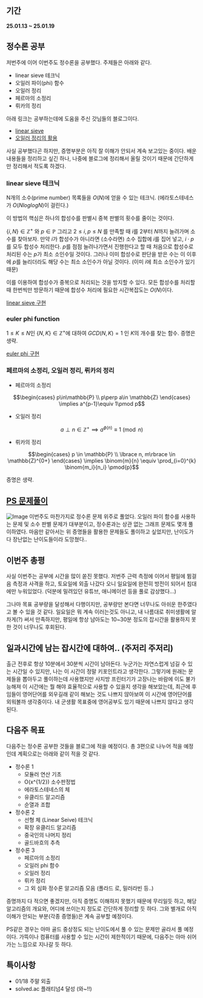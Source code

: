 ## 기간
**25.01.13 ~ 25.01.19**

## 정수론 공부
저번주에 이어 이번주도 정수론을 공부했다. 주제들은 아래와 같다.
- linear sieve 테크닉
- 오일러 파이(phi) 함수
- 오일러 정리
- 페르마의 소정리
- 뤼카의 정리

아래 링크는 공부하는데에 도움을 주신 갓님들의 블로그이다.
- [linear sieve](https://ahgus89.github.io/algorithm/Linear-sieve/)
- [오일러 정리의 활용](https://rkm0959.tistory.com/181)

사실 공부했다곤 하지만, 증명부분은 아직 잘 이해가 안되서 계속 보고있는 중이다.
배운 내용들을 정리하고 싶긴 하나, 나중에 블로그에 정리해서 올릴 것이기 때문에 간단하게만 정리해서 적도록 하겠다.

### linear sieve 테크닉
N개의 소수(prime number) 목록들을 $O(N)$에 얻을 수 있는 테크닉. (에라토스테네스가 $O(NloglogN)$이 걸린다.)

이 방법의 핵심은 하나의 합성수를 판별시 중복 판별의 횟수를 줄이는 것이다.

$\lbrace i, N \rbrace \in \mathbb{Z}^+$ 와 $p \in \mathbb{P}$ 그리고 $2 \le i, p \le N$ 를 만족할 때  $i$를 $2$부터 $N$까지 늘려가며 소수를 찾아보자.
만약 $i$가 합성수가 아니라면 (소수라면) 소수 집합에 $i$를 집어 넣고, $i \cdot p$를 모두 합성수 처리한다.
$p$를 점점 늘려나가면서 진행한다고 할 때 처음으로 합성수로 처리된 수는 $p$가 최소 소인수일 것이다.
그러나 이미 합성수로 판단을 받은 수는 이 이후에 $p$를 늘리더라도 해당 수는 최소 소인수가 아닐 것이다. (이미 $i$에 최소 소인수가 있기 때문)

이를 이용하여 합성수가 중복으로 처리되는 것을 방지할 수 있다. 
모든 합성수를 처리할 때 한번씩만 방문하기 때문에 합성수 처리에 필요한 시간복잡도는 $O(N)$이다.

[linear sieve 구현](https://github.com/YIM2UL2ET/PS_Note/blob/main/linear_sieve)

### euler phi function
$1 \le K \le N$인 $\lbrace N, K \rbrace \in \mathbb{Z}^+$에 대하여 $GCD(N, K) = 1$ 인 $K$의 개수를 찾는 함수.
증명은 생략.

[euler phi 구현](#)

### 페르마의 소정리, 오일러 정리, 뤼카의 정리
- 페르마의 소정리

$$\begin{cases} 
p\in\mathbb{P} \\ 
p\perp a\in \mathbb{Z} 
\end{cases} 
\implies a^{p-1}\equiv 1\pmod p$$

- 오일러 정리

$$a\perp n \in \mathbb{Z}^+ \implies a^{\phi(n)} \equiv 1 \pmod{n}$$

- 뤼카의 정리

$$\begin{cases}
p \in \mathbb{P} \\
\lbrace n, m\rbrace \in \mathbb{Z}^{0+}
\end{cases}
\implies \binom{m}{n} \equiv \prod_{i=0}^{k} \binom{m_i}{n_i} \pmod{p}$$

증명은 생략.

## [PS 문제풀이](https://berry-fisher-f89.notion.site/15d326d21c2c80b1aef9ccf5b525a68b?v=c8034750b12644c7a600e4bdacb823a0&pvs=4)
![Image](https://github.com/user-attachments/assets/5e4d25bd-4757-4de3-ae13-4486d38a10c6)
이번주도 마찬가지로 정수론 문제 위주로 풀었다. 
오일러 파이 함수를 사용하는 문제 및 소수 판별 문제가 대부분이고, 정수론과는 상관 없는 그래프 문제도 몇개 풀이하였다.
마음만 같아서는 위 증명들을 활용한 문제들도 풀이하고 싶었지만, 난이도가 다 장난없는 난이도들이라 도망쳤다..

## 이번주 총평
사실 이번주는 공부에 시간을 많이 쏟진 못했다. 저번주 근력 측정에 이어서
평일에 뜀걸음 측정과 사격을 하고, 토요일에 외출 나갔다 오니 일요일에 완전히 방전이 되어서 침대에만 누워있었다. 
(덕분에 밀려있던 유튜브, 애니메이션 등을 풀로 감상했다...)

그나마 목표 공부량을 달성해서 다행이지만, 공부량만 본다면 너무나도 아쉬운 한주였다고 볼 수 있을 것 같다.
일요일은 뭐 계속 이러는것도 아니고, 내 나름대로 취미생활에 알차게(?) 써서 만족하지만, 평일에 항상 남아도는 10~30분 정도의 잡시간을 활용하지 못한 것이 너무나도 후회된다.

## 일과시간에 남는 잡시간에 대하여.. (주저리 주저리)
출근 전후로 항상 10분에서 30분씩 시간이 남아돈다. 누군가는 자연스럽게 넘길 수 있는 시간일 수 있지만, 나는 이 시간이 정말 키포인트라고 생각한다.
그렇기에 원래는 문제들을 뽑아두고 풀이하는데 사용했지만 사지방 프린터기가 고장나는 바람에 이도 불가능해져 
이 시간에는 뭘 해야 효율적으로 사용할 수 있을지 생각을 해보았는데, 최근에 후임들이 영어단어를 외우길래 같이 해보는 것도 나쁘지 않아보여 이 시간에 영어단어를 외워볼까 생각중이다. 
내 군생활 목표중에 영어공부도 있기 때문에 나쁘지 않다고 생각된다.

## 다음주 목표
다음주는 정수론 공부한 것들을 블로그에 적을 예정이다. 총 3편으로 나누어 적을 예정인데 계획으로는 아래와 같이 적을 것 같다.

- 정수론 1
    - 모듈러 연산 기초
    - O(x^{1/2}) 소수판정법
    - 에라토스테네스의 체
    - 유클리드 알고리즘
    - 순열과 조합
- 정수론 2
    - 선형 체 (Linear Seive) 테크닉
    - 확장 유클리드 알고리즘
    - 중국인의 나머지 정리
    - 골드바흐의 추측
- 정수론 3
    - 페르마의 소정리
    - 오일러 phi 함수
    - 오일러 정리
    - 뤼카 정리
    - 그 외 심화 정수론 알고리즘 모음 (폴라드 로, 밀러라빈 등..)
 
증명까지 다 적으면 좋겠지만, 아직 증명도 이해하지 못했기 때문에 무리일듯 하고, 
해당 알고리즘의 개요와, 어디에 쓰이는지 정도로 간단하게 정리할 듯 하다.
그와 별개로 아직 이해가 안되는 부분(각종 증명들)은 계속 공부할 예정이다.

PS같은 경우는 아마 골드 중상정도 되는 난이도에서 풀 수 있는 문제만 골라서 풀 예정이다.
가뜩이나 컴퓨터를 사용할 수 있는 시간이 제한적이기 때문에, 다음주는 아마 쉬어가는 느낌으로 지나갈 듯 하다.

## 특이사항
- 01/18 주말 외출
- solved.ac 플래티넘4 달성 (와~!!)
